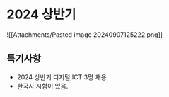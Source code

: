 # 2024 상반기
![[Attachments/Pasted image 20240907125222.png]]


## 특기사항
- 2024 상반기 디지털,ICT 3명 채용
- 한국사 시험이 있음.